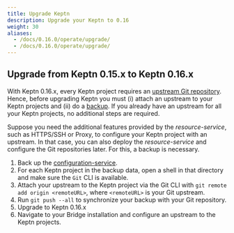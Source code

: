 ```yaml
---
title: Upgrade Keptn
description: Upgrade your Keptn to 0.16
weight: 30
aliases:
  - /docs/0.16.0/operate/upgrade/
  - /docs/0.16.0/operate/upgrade/
---
```


## Upgrade from Keptn 0.15.x to Keptn 0.16.x

With Keptn 0.16.x, every Keptn project requires an [upstream Git repository](../manage/git_upstream). Hence, before upgrading Keptn you must (i) attach an upstream to your Keptn projects and (ii) do a [backup](..//backup_and_restore/#back-up-configuration-service).
If you already have an upstream for all your Keptn projects, no additional steps are required.

Suppose you need the additional features provided by the *resource-service*,  such as HTTPS/SSH or Proxy, to configure your Keptn project with an upstream. In that case,
you can also deploy the *resource-service* and configure the Git repositories later. For this, a backup is necessary.

1. Back up the [configuration-service](../backup_and_restore/#back-up-configuration-service).
2. For each Keptn project in the backup data, open a shell in that directory and make sure the `Git` CLI is available.
3. Attach your upstream to the Keptn project via the Git CLI with `git remote add origin <remoteURL>`, where `<remoteURL>` is your Git upstream.
4. Run `git push --all` to synchronize your backup with your Git repository.
5. Upgrade to Keptn 0.16.x
6. Navigate to your Bridge installation and configure an upstream to the Keptn projects.
